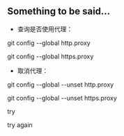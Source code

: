 ## Something to be said...

- 查询是否使用代理：

git config --global http.proxy

git config --global https.proxy

- 取消代理：

git config --global --unset http.proxy

git config --global --unset https.proxy

try

try again